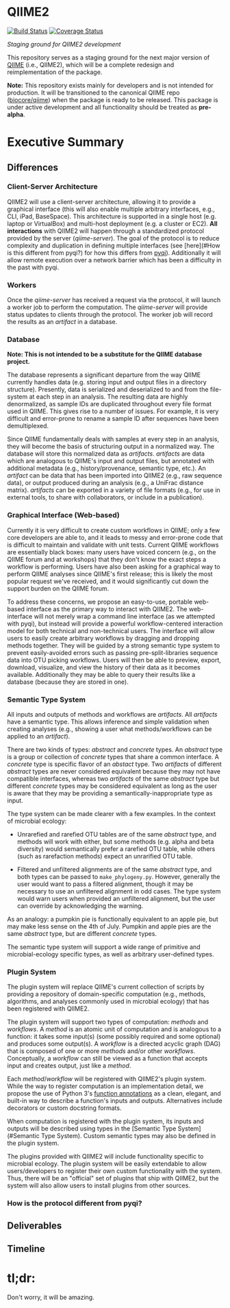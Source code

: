 QIIME2
======

[![Build Status](https://travis-ci.org/biocore/metoo.png?branch=master)](https://travis-ci.org/biocore/metoo) [![Coverage Status](https://coveralls.io/repos/biocore/metoo/badge.png)](https://coveralls.io/r/biocore/metoo)

*Staging ground for QIIME2 development*

This repository serves as a staging ground for the next major version of
[QIIME](http://qiime.org/) (i.e., QIIME2), which will be a complete redesign
and reimplementation of the package.

**Note:** This repository exists mainly for developers and is not intended for
production. It will be transitioned to the canonical QIIME repo
([biocore/qiime](https://github.com/biocore/qiime)) when the package is ready
to be released. This package is under active development and all functionality
should be treated as **pre-alpha**.

# Executive Summary


## Differences

### Client-Server Architecture
QIIME2 will use a client-server architecture, allowing it to provide a graphical
interface (this will also enable multiple arbitrary interfaces, e.g., CLI, iPad,
BaseSpace). This architecture is supported in a single host (e.g. laptop or
VirtualBox) and multi-host deployment (e.g. a cluster or EC2). **All
interactions** with QIIME2 will happen through a standardized protocol provided
by the server (_qiime-server_). The goal of the protocol is to reduce complexity
and duplication in defining multiple interfaces (see
[here](#How is this different from pyqi?) for how this differs from
[pyqi](http://pyqi.readthedocs.org/en/latest/)). Additionally it will allow
remote execution over a network barrier which has been a difficulty in the past
with pyqi.

### Workers
Once the _qiime-server_ has received a request via the protocol, it will launch
a worker job to perform the computation. The _qiime-server_ will provide status
updates to clients through the protocol. The worker job will record the results
as an _artifact_ in a database.

### Database
**Note: This is not intended to be a substitute for the QIIME database
project.**

The database represents a significant departure from the way QIIME currently
handles data (e.g. storing input and output files in a directory structure).
Presently, data is serialized and deserialized to and from the file-system at
each step in an analysis. The resulting data are highly denormalized, as sample
IDs are duplicated throughout every file format used in QIIME. This gives rise
to a number of issues. For example, it is very difficult and error-prone to
rename a sample ID after sequences have been demultiplexed.

Since QIIME fundamentally deals with samples at every step in an analysis, they
will become the basis of structuring output in a normalized way. The database
will store this normalized data as _artifacts_. _artifacts_ are data which are
analogous to QIIME's input and output files, but annotated with additional
metadata (e.g., history/provenance, semantic type, etc.). An _artifact_ can be
data that has been imported into QIIME2 (e.g., raw sequence data), or output
produced during an analysis (e.g., a UniFrac distance matrix). _artifacts_ can
be exported in a variety of file formats (e.g., for use in external tools, to
share with collaborators, or include in a publication).

### Graphical Interface (Web-based)
Currently it is very difficult to create custom workflows in QIIME; only a few
core developers are able to, and it leads to messy and error-prone code that is
difficult to maintain and validate with unit tests. Current QIIME workflows are
essentially black boxes: many users have voiced concern (e.g., on the QIIME
forum and at workshops) that they don't know the exact steps a workflow is
performing. Users have also been asking for a graphical way to perform QIIME
analyses since QIIME's first release; this is likely the most popular request
we've received, and it would significantly cut down the support burden on the
QIIME forum.

To address these concerns, we propose an easy-to-use, portable web-based
interface as the primary way to interact with QIIME2. The web-interface will not
merely wrap a command line interface (as we attempted with pyqi), but instead
will provide a powerful workflow-centered interaction model for both technical
and non-technical users. The interface will allow users to easily create
arbitrary workflows by dragging and dropping methods together. They will be
guided by a strong semantic type system to prevent easily-avoided errors such as
passing pre-split-libraries sequence data into OTU picking workflows. Users will
then be able to preview, export, download, visualize, and view the history of
their data as it becomes available. Additionally they may be able to query their
results like a database (because they are stored in one).

### Semantic Type System
All inputs and outputs of methods and workflows are _artifacts_. All
_artifacts_ have a semantic type. This allows inference and simple
validation when creating analyses (e.g., showing a user what methods/workflows
can be applied to an _artifact_).

There are two kinds of types: _abstract_ and _concrete_ types. An _abstract_
type is a group or collection of _concrete_ types that share a common interface.
A _concrete_ type is specific flavor of an _abstact_ type. Two _artifacts_ of
different _abstract_ types are never considered equivalent because they may not
have compatible interfaces, whereas two _artifacts_ of the same _abstract_ type
but different _concrete_ types may be considered equivalent as long as the user
is aware that they may be providing a semantically-inappropriate type as input.

The type system can be made clearer with a few examples. In the context of
microbial ecology:

- Unrarefied and rarefied OTU tables are of the same _abstract_ type, and
methods will work with either, but some methods (e.g. alpha and beta diversity)
would semantically prefer a rarefied OTU table, while others (such as
rarefaction methods) expect an unrarified OTU table.

- Filtered and unfiltered alignments are of the same _abstract_ type, and both
types can be passed to `make_phylogeny.py`. However, generally the user would
want to pass a filtered alignment, though it may be necessary to use an
unfiltered alignment in odd cases. The type system would warn users when
provided an unfiltered alignment, but the user can override by acknowledging
the warning.

As an analogy: a pumpkin pie is functionally equivalent to an apple pie, but
may make less sense on the 4th of July. Pumpkin and apple pies are the same
_abstract_ type, but are different _concrete_ types.

The semantic type system will support a wide range of primitive and
microbial-ecology specific types, as well as arbitrary user-defined types.

### Plugin System
The plugin system will replace QIIME's current collection of scripts by
providing a repository of domain-specific computation (e.g., methods,
algorithms, and analyses commonly used in microbial ecology) that has been
registered with QIIME2.

The plugin system will support two types of computation: _methods_ and
_workflows_. A _method_ is an atomic unit of computation and is analogous to a
function: it takes some input(s) (some possibly required and some optional) and
produces some output(s). A _workflow_ is a directed acyclic graph (DAG) that
is composed of one or more _methods_ and/or other _workflows_. Conceptually, a
_workflow_ can still be viewed as a function that accepts input and creates
output, just like a _method_.

Each _method_/_workflow_ will be registered with QIIME2's plugin system. While
the way to register computation is an implementation detail, we propose the use
of Python 3's
[function annotations](http://legacy.python.org/dev/peps/pep-3107/) as a clean,
elegant, and built-in way to describe a function's inputs and outputs.
Alternatives include decorators or custom docstring formats.

When computation is registered with the plugin system, its inputs and outputs
will be described using types in the
[Semantic Type System](#Semantic Type System). Custom semantic types may also be
defined in the plugin system.

The plugins provided with QIIME2 will include functionality specific to
microbial ecology. The plugin system will be easily extendable to allow
users/developers to register their own custom functionality with the system.
Thus, there will be an "official" set of plugins that ship with QIIME2, but the
system will also allow users to install plugins from other sources.

### How is the protocol different from pyqi?


## Deliverables


## Timeline


# tl;dr:
Don't worry, it will be amazing.
